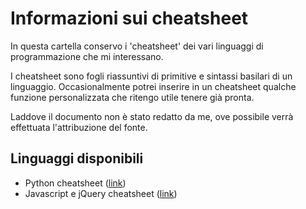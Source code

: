 # Informazioni sui cheatsheet

In questa cartella conservo i 'cheatsheet' dei vari linguaggi di programmazione che mi interessano.

I cheatsheet sono fogli riassuntivi di primitive e sintassi basilari di un linguaggio. Occasionalmente potrei inserire in un cheatsheet qualche funzione personalizzata che ritengo utile tenere già pronta.

Laddove il documento non è stato redatto da me, ove possibile verrà effettuata l'attribuzione del fonte.

## Linguaggi disponibili

* Python cheatsheet ([link](cheatsheet-python.py))
* Javascript e jQuery cheatsheet ([link](cheatsheet-jquery.md))
